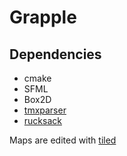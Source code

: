 # Grapple

## Dependencies

 * cmake
 * SFML
 * Box2D
 * [tmxparser](https://github.com/andrewrk/tmxparser)
 * [rucksack](https://github.com/andrewrk/rucksack)

Maps are edited with [tiled](http://www.mapeditor.org/)
